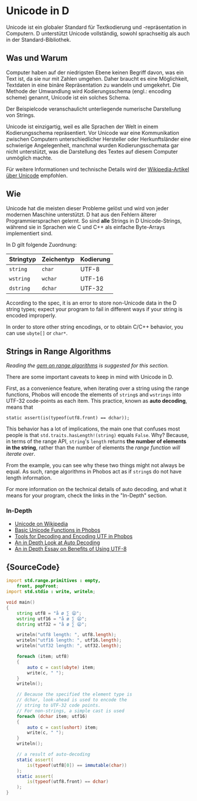 # Unicode in D

Unicode ist ein globaler Standard für Textkodierung und 
-repräsentation in Computern. D unterstützt Unicode 
vollständig, sowohl sprachseitig als auch in der 
Standard-Bibliothek.

## Was und Warum

Computer haben auf der niedrigsten Ebene keinen Begriff 
davon, was ein Text ist, da sie nur mit Zahlen umgehen.
Daher braucht es eine Möglichkeit, Textdaten in eine
binäre Repräsentation zu wandeln und umgekehrt. Die Methode
der Umwandlung wird Kodierungsschema (engl.: encoding scheme)
genannt, Unicode ist ein solches Schema.

Der Beispielcode veranschaulicht unterliegende numerische
Darstellung von Strings.

Unicode ist einzigartig, weil es alle Sprachen der Welt in
einem Kodierungsschema repräsentiert. Vor Unicode war eine
Kommunikation zwischen Computern unterschiedlicher Hersteller
oder Herkunftsländer eine schwierige Angelegenheit, manchmal
wurden Kodierungsschemata gar nicht unterstützt, was die 
Darstellung des Textes auf diesem Computer unmöglich machte.

Für weitere Informationen und technische Details wird der
[Wikipedia-Artikel über Unicode](https://de.wikipedia.org/wiki/Unicode)
empfohlen.

## Wie

Unicode hat die meisten dieser Probleme gelöst und wird von
jeder modernen Maschine unterstützt. D hat aus den Fehlern
älterer Programmiersprachen gelernt. So sind **alle** Strings 
in D Unicode-Strings, während sie in Sprachen wie C und C++
als einfache Byte-Arrays implementiert sind.

In D gilt folgende Zuordnung:

| Stringtyp | Zeichentyp | Kodierung |
|-----------|------------|-----------|
| `string`  | `char`     | UTF-8     |
| `wstring` | `wchar`    | UTF-16    |
| `dstring` | `dchar`    | UTF-32    |


According to the spec, it is an error to store non-Unicode
data in the D string types; expect your program to fail in
different ways if your string is encoded improperly.

In order to store other string encodings, or to obtain C/C++
behavior, you can use `ubyte[]` or `char*`.

## Strings in Range Algorithms

*Reading the [gem on range algorithms](gems/range-algorithms) is
suggested for this section.*

There are some important caveats to keep in mind with Unicode
in D.

First, as a convenience feature, when iterating over a string
using the range functions, Phobos will encode the elements of
`string`s and `wstrings` into UTF-32 code-points as each item.
This practice, known as **auto decoding**, means that

```
static assert(is(typeof(utf8.front) == dchar));
```

This behavior has a lot of implications, the main one that
confuses most people is that `std.traits.hasLength!(string)`
equals `False`. Why? Because, in terms of the range API,
`string`'s `length` returns **the number of elements in the string**,
rather than the number of elements the *range function will iterate over*.

From the example, you can see why these two things might not always
be equal. As such, range algorithms in Phobos act as if `string`s
do not have length information.

For more information on the technical details of auto decoding,
and what it means for your program, check the links in the
"In-Depth" section.

### In-Depth

- [Unicode on Wikipedia](https://en.wikipedia.org/wiki/Unicode)
- [Basic Unicode Functions in Phobos](https://dlang.org/phobos/std_uni.html)
- [Tools for Decoding and Encoding UTF in Phobos](https://dlang.org/phobos/std_utf.html)
- [An in Depth Look at Auto Decoding](https://jackstouffer.com/blog/d_auto_decoding_and_you.html)
- [An in Depth Essay on Benefits of Using UTF-8](http://utf8everywhere.org/)

## {SourceCode}

```d
import std.range.primitives : empty,
    front, popFront;
import std.stdio : write, writeln;

void main()
{
    string utf8 = "å ø ∑ 😦";
    wstring utf16 = "å ø ∑ 😦";
    dstring utf32 = "å ø ∑ 😦";

    writeln("utf8 length: ", utf8.length);
    writeln("utf16 length: ", utf16.length);
    writeln("utf32 length: ", utf32.length);

    foreach (item; utf8)
    {
        auto c = cast(ubyte) item;
        write(c, " ");
    }
    writeln();

    // Because the specified the element type is
    // dchar, look-ahead is used to encode the
    // string to UTF-32 code points.
    // For non-strings, a simple cast is used
    foreach (dchar item; utf16)
    {
        auto c = cast(ushort) item;
        write(c, " ");
    }
    writeln();

    // a result of auto-decoding
    static assert(
        is(typeof(utf8[0]) == immutable(char))
    );
    static assert(
        is(typeof(utf8.front) == dchar)
    );
}
```
